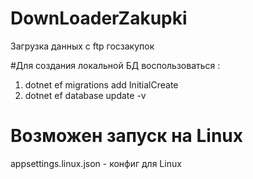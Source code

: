 # DownLoaderZakupki
Загрузка данных с ftp госзакупок

#Для создания локальной БД воспользоваться : 
1) dotnet ef migrations add InitialCreate
2) dotnet ef database update -v

# Возможен запуск на Linux 
appsettings.linux.json - конфиг для Linux